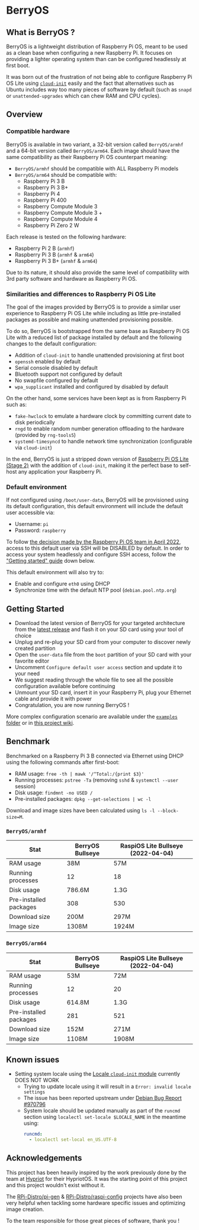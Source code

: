 # BerryOS

## What is BerryOS ?

BerryOS is a lightweight distribution of Raspberry Pi OS, meant to be used as a clean base when configuring a new Raspberry Pi. It focuses on providing a lighter operating system than can be configured headlessly at first boot.

It was born out of the frustration of not being able to configure Raspberry Pi OS Lite using [`cloud-init`](https://cloudinit.readthedocs.io/en/latest/index.html) easily and the fact that alternatives such as Ubuntu includes way too many pieces of software by default (such as `snapd` or `unattended-upgrades` which can chew RAM and CPU cycles).

## Overview

### Compatible hardware

BerryOS is available in two variant, a 32-bit version called `BerryOS/armhf` and a 64-bit version called `BerryOS/arm64`. Each image should have the same compatibility as their Raspberry Pi OS counterpart meaning:

- `BerryOS/armhf` should be compatible with ALL Raspberry Pi models
- `BerryOS/arm64` should be compatible with:
  - Raspberry Pi 3 B
  - Raspberry Pi 3 B+
  - Raspberry Pi 4
  - Raspberry Pi 400
  - Raspberry Compute Module 3
  - Raspberry Compute Module 3 +
  - Raspberry Compute Module 4
  - Raspberry Pi Zero 2 W

Each release is tested on the following hardware:

- Raspberry Pi 2 B (`armhf`)
- Raspberry Pi 3 B (`armhf` & `arm64`)
- Raspberry Pi 3 B+ (`armhf` & `arm64`)

Due to its nature, it should also provide the same level of compatibility with 3rd party software and hardware as Raspberry Pi OS.

### Similarities and differences to Raspberry Pi OS Lite

The goal of the images provided by BerryOS is to provide a similar user experience to Raspberry Pi OS Lite while including as little pre-installed packages as possible and making unattended provisioning possible.

To do so, BerryOS is bootstrapped from the same base as Raspberry Pi OS Lite with a reduced list of package installed by default and the following changes to the default configuration:

- Addition of `cloud-init` to handle unattended provisioning at first boot
- `openssh` enabled by default
- Serial console disabled by default
- Bluetooth support not configured by default
- No swapfile configured by default
- `wpa_supplicant` installed and configured by disabled by default

On the other hand, some services have been kept as is from Raspberry Pi such as:

- `fake-hwclock` to emulate a hardware clock by committing current date to disk periodically
- `rngd` to enable random number generation offloading to the hardware (provided by `rng-tools5`)
- `systemd-timesyncd` to handle network time synchronization (configurable via `cloud-init`)

In the end, BerryOS is just a stripped down version of [Raspberry Pi OS Lite (Stage 2)](https://github.com/RPi-Distro/pi-gen/blob/master/README.md#stage-anatomy) with the addition of `cloud-init`, making it the perfect base to self-host any application your Raspberry Pi.

### Default environment

If not configured using `/boot/user-data`, BerryOS will be provisioned using its default configuration, this default environment will include the default user accessible via:

- Username: `pi`
- Password: `raspberry`

To follow [the decision made by the Raspberry Pi OS team in April 2022](https://www.raspberrypi.com/news/raspberry-pi-bullseye-update-april-2022/), access to this default user via SSH will be DISABLED by default. In order to access your system headlessly and configure SSH access, follow the ["Getting started" guide](#getting-started) down below.

This default environment will also try to:

- Enable and configure `eth0` using DHCP
- Synchronize time with the default NTP pool (`debian.pool.ntp.org`)

## Getting Started

- Download the latest version of BerryOS for your targeted architecture from the [latest release](https://github.com/0rax/BerryOS/releases/latest) and flash it on your SD card using your tool of choice
- Unplug and re-plug your SD card from your computer to discover newly created partition
- Open the `user-data` file from the `boot` partition of your SD card with your favorite editor
- Uncomment `Configure default user access` section and update it to your need
- We suggest reading through the whole file to see all the possible configuration available before continuing
- Unmount your SD card, insert it in your Raspberry Pi, plug your Ethernet cable and provide it with power
- Congratulation, you are now running BerryOS !

More complex configuration scenario are available under the [`examples` folder](https://github.com/0rax/BerryOS/tree/main/examples) or in [this project wiki](https://github.com/0rax/BerryOS/wiki).

## Benchmark

Benchmarked on a Raspberry Pi 3 B connected via Ethernet using DHCP using the following commands after first-boot:

- RAM usage: `free -th | mawk '/^Total:/{print $3}'`
- Running processes: `pstree -Ta` (removing `sshd` & `systemctl --user` session)
- Disk usage: `findmnt -no USED /`
- Pre-installed packages: `dpkg --get-selections | wc -l`

Download and image sizes have been calculated using `ls -l --block-size=M`.

### `BerryOS/armhf`

| Stat                   | BerryOS Bullseye | RaspiOS Lite Bullseye (2022-04-04) |
| ---------------------- | ---------------- | ---------------------------------- |
| RAM usage              | 38M              | 57M                                |
| Running processes      | 12               | 18                                 |
| Disk usage             | 786.6M           | 1.3G                               |
| Pre-installed packages | 308              | 530                                |
| Download size          | 200M             | 297M                               |
| Image size             | 1308M            | 1924M                              |

### `BerryOS/arm64`

| Stat                   | BerryOS Bullseye | RaspiOS Lite Bullseye (2022-04-04) |
| ---------------------- | ---------------- | ---------------------------------- |
| RAM usage              | 53M              | 72M                                |
| Running processes      | 12               | 20                                 |
| Disk usage             | 614.8M           | 1.3G                               |
| Pre-installed packages | 281              | 521                                |
| Download size          | 152M             | 271M                               |
| Image size             | 1108M            | 1908M                              |

## Known issues

- Setting system locale using the [Locale `cloud-init` module](https://cloudinit.readthedocs.io/en/latest/topics/modules.html#locale) currently DOES NOT WORK
  - Trying to update locale using it will result in a `Error: invalid locale settings`
  - The issue has been reported upstream under [Debian Bug Report #970796](https://bugs.debian.org/cgi-bin/bugreport.cgi?bug=955733)
  - System locale should be updated manually as part of the `runcmd` section using `localectl set-locale $LOCALE_NAME` in the meantime using:
    ```yaml
    runcmd:
      - localectl set-local en_US.UTF-8
    ```

## Acknowledgements

This project has been heavily inspired by the work previously done by the team at [Hypriot](https://github.com/hypriot) for their HypriotOS. It was the starting point of this project and this project wouldn't exist without it.

The [RPi-Distro/pi-gen](https://github.com/RPi-Distro/pi-gen) & [RPi-Distro/raspi-config](https://github.com/RPi-Distro/raspi-config) projects have also been very helpful when tackling some hardware specific issues and optimizing image creation.

To the team responsible for those great pieces of software, thank you !
